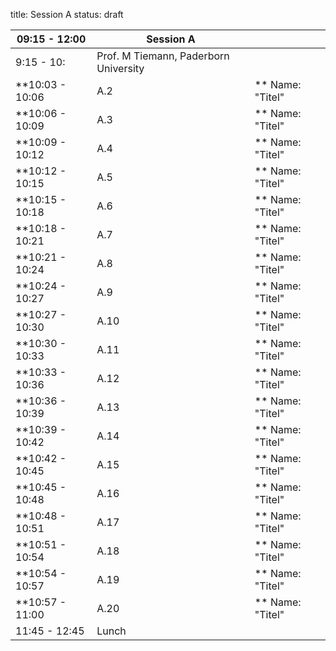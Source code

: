title: Session A
status: draft


|      09:15 - 12:00    |        **Session A**  |   |                   
|------------|----------------------------------|---------|
| 9:15 - 10:    |     Prof. M Tiemann, Paderborn University  |   |     |**10:00 - 10:03 | A.1 |** Name: "Titel"|
**10:03 - 10:06 | A.2 |** Name: "Titel"|
**10:06 - 10:09 | A.3 |** Name: "Titel"|
**10:09 - 10:12 | A.4 |** Name: "Titel"|
**10:12 - 10:15 | A.5 |** Name: "Titel"|
**10:15 - 10:18 | A.6 |** Name: "Titel"|
**10:18 - 10:21 | A.7 |** Name: "Titel"|
**10:21 - 10:24 | A.8 |** Name: "Titel"|
**10:24 - 10:27 | A.9 |** Name: "Titel"|
**10:27 - 10:30 | A.10 |** Name: "Titel"|
**10:30 - 10:33 | A.11 |** Name: "Titel"|
**10:33 - 10:36 | A.12 |** Name: "Titel"|
**10:36 - 10:39 | A.13 |** Name: "Titel"|
**10:39 - 10:42 | A.14 |** Name: "Titel"|
**10:42 - 10:45 | A.15 |** Name: "Titel"|
**10:45 - 10:48 | A.16 |** Name: "Titel"|
**10:48 - 10:51 | A.17 |** Name: "Titel"|
**10:51 - 10:54 | A.18 |** Name: "Titel"|
**10:54 - 10:57 | A.19 |** Name: "Titel"|
**10:57 - 11:00 | A.20 |** Name: "Titel"|
|11:45 - 12:45    |Lunch            |